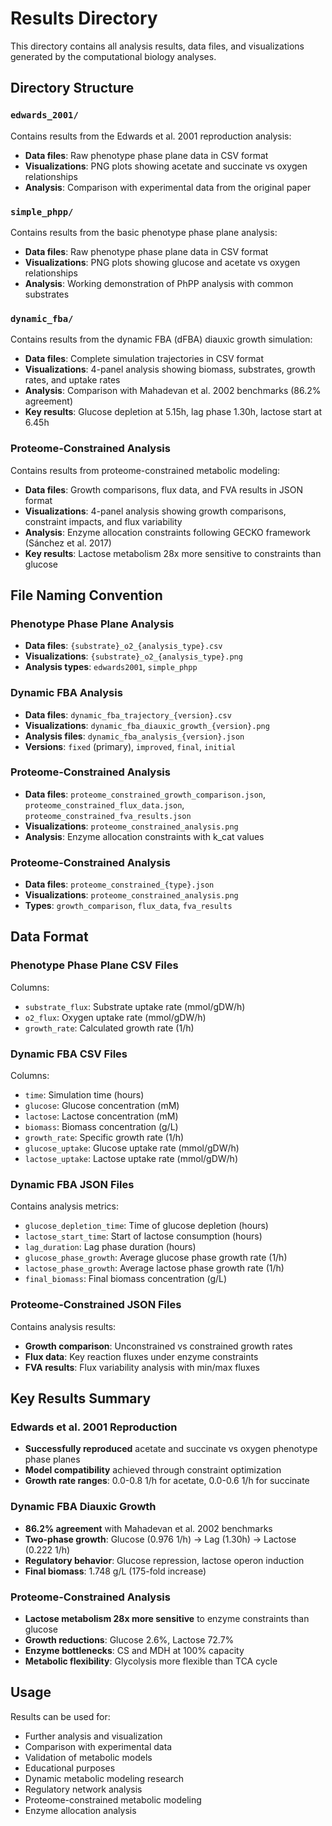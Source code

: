 # Results Directory

This directory contains all analysis results, data files, and visualizations generated by the computational biology analyses.

## Directory Structure

### `edwards_2001/`
Contains results from the Edwards et al. 2001 reproduction analysis:
- **Data files**: Raw phenotype phase plane data in CSV format
- **Visualizations**: PNG plots showing acetate and succinate vs oxygen relationships
- **Analysis**: Comparison with experimental data from the original paper

### `simple_phpp/`
Contains results from the basic phenotype phase plane analysis:
- **Data files**: Raw phenotype phase plane data in CSV format  
- **Visualizations**: PNG plots showing glucose and acetate vs oxygen relationships
- **Analysis**: Working demonstration of PhPP analysis with common substrates

### `dynamic_fba/`
Contains results from the dynamic FBA (dFBA) diauxic growth simulation:
- **Data files**: Complete simulation trajectories in CSV format
- **Visualizations**: 4-panel analysis showing biomass, substrates, growth rates, and uptake rates
- **Analysis**: Comparison with Mahadevan et al. 2002 benchmarks (86.2% agreement)
- **Key results**: Glucose depletion at 5.15h, lag phase 1.30h, lactose start at 6.45h

### Proteome-Constrained Analysis
Contains results from proteome-constrained metabolic modeling:
- **Data files**: Growth comparisons, flux data, and FVA results in JSON format
- **Visualizations**: 4-panel analysis showing growth comparisons, constraint impacts, and flux variability
- **Analysis**: Enzyme allocation constraints following GECKO framework (Sánchez et al. 2017)
- **Key results**: Lactose metabolism 28x more sensitive to constraints than glucose

## File Naming Convention

### Phenotype Phase Plane Analysis
- **Data files**: `{substrate}_o2_{analysis_type}.csv`
- **Visualizations**: `{substrate}_o2_{analysis_type}.png`
- **Analysis types**: `edwards2001`, `simple_phpp`

### Dynamic FBA Analysis
- **Data files**: `dynamic_fba_trajectory_{version}.csv`
- **Visualizations**: `dynamic_fba_diauxic_growth_{version}.png`
- **Analysis files**: `dynamic_fba_analysis_{version}.json`
- **Versions**: `fixed` (primary), `improved`, `final`, `initial`

### Proteome-Constrained Analysis
- **Data files**: `proteome_constrained_growth_comparison.json`, `proteome_constrained_flux_data.json`, `proteome_constrained_fva_results.json`
- **Visualizations**: `proteome_constrained_analysis.png`
- **Analysis**: Enzyme allocation constraints with k_cat values

### Proteome-Constrained Analysis
- **Data files**: `proteome_constrained_{type}.json`
- **Visualizations**: `proteome_constrained_analysis.png`
- **Types**: `growth_comparison`, `flux_data`, `fva_results`

## Data Format

### Phenotype Phase Plane CSV Files
Columns:
- `substrate_flux`: Substrate uptake rate (mmol/gDW/h)
- `o2_flux`: Oxygen uptake rate (mmol/gDW/h)  
- `growth_rate`: Calculated growth rate (1/h)

### Dynamic FBA CSV Files
Columns:
- `time`: Simulation time (hours)
- `glucose`: Glucose concentration (mM)
- `lactose`: Lactose concentration (mM)
- `biomass`: Biomass concentration (g/L)
- `growth_rate`: Specific growth rate (1/h)
- `glucose_uptake`: Glucose uptake rate (mmol/gDW/h)
- `lactose_uptake`: Lactose uptake rate (mmol/gDW/h)

### Dynamic FBA JSON Files
Contains analysis metrics:
- `glucose_depletion_time`: Time of glucose depletion (hours)
- `lactose_start_time`: Start of lactose consumption (hours)
- `lag_duration`: Lag phase duration (hours)
- `glucose_phase_growth`: Average glucose phase growth rate (1/h)
- `lactose_phase_growth`: Average lactose phase growth rate (1/h)
- `final_biomass`: Final biomass concentration (g/L)

### Proteome-Constrained JSON Files
Contains analysis results:
- **Growth comparison**: Unconstrained vs constrained growth rates
- **Flux data**: Key reaction fluxes under enzyme constraints
- **FVA results**: Flux variability analysis with min/max fluxes

## Key Results Summary

### Edwards et al. 2001 Reproduction
- **Successfully reproduced** acetate and succinate vs oxygen phenotype phase planes
- **Model compatibility** achieved through constraint optimization
- **Growth rate ranges**: 0.0-0.8 1/h for acetate, 0.0-0.6 1/h for succinate

### Dynamic FBA Diauxic Growth
- **86.2% agreement** with Mahadevan et al. 2002 benchmarks
- **Two-phase growth**: Glucose (0.976 1/h) → Lag (1.30h) → Lactose (0.222 1/h)
- **Regulatory behavior**: Glucose repression, lactose operon induction
- **Final biomass**: 1.748 g/L (175-fold increase)

### Proteome-Constrained Analysis
- **Lactose metabolism 28x more sensitive** to enzyme constraints than glucose
- **Growth reductions**: Glucose 2.6%, Lactose 72.7%
- **Enzyme bottlenecks**: CS and MDH at 100% capacity
- **Metabolic flexibility**: Glycolysis more flexible than TCA cycle

## Usage

Results can be used for:
- Further analysis and visualization
- Comparison with experimental data
- Validation of metabolic models
- Educational purposes
- Dynamic metabolic modeling research
- Regulatory network analysis
- Proteome-constrained metabolic modeling
- Enzyme allocation analysis 